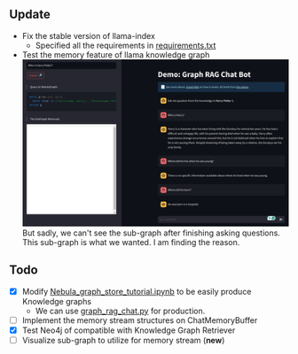 ## Update
- Fix the stable version of llama-index
  - Specified all the requirements in [requirements.txt](../requirements.txt)
- Test the memory feature of llama knowledge graph
  ![alt graph chat bot](src/GraphRAG.png)
  But sadly, we can't see the sub-graph after finishing asking questions. This sub-graph is what we wanted. I am finding the reason.

## Todo
- [x] Modify [Nebula_graph_store_tutorial.ipynb](../Nebula_graph_store_tutorial.ipynb) to be easily produce Knowledge graphs
  - We can use [graph_rag_chat.py](../graph_rag_chatbot.py) for production.
- [ ] Implement the memory stream structures on ChatMemoryBuffer
- [x] Test Neo4j of compatible with Knowledge Graph Retriever
- [ ] Visualize sub-graph to utilize for memory stream (**new**)